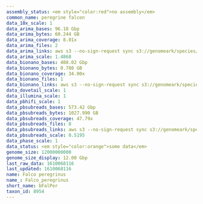 ```yaml
---
assembly_status: <em style="color:red">no assembly</em>
common_name: peregrine falcon
data_10x_scale: 1
data_arima_bases: 96.18 Gbp
data_arima_bytes: 60.244 GB
data_arima_coverage: 8.01x
data_arima_files: 2
data_arima_links: aws s3 --no-sign-request sync s3://genomeark/species/Falco_peregrinus/bFalPer1/genomic_data/arima/ .<br>
data_arima_scale: 1.4868
data_bionano_bases: 408.02 Gbp
data_bionano_bytes: 0.780 GB
data_bionano_coverage: 34.00x
data_bionano_files: 1
data_bionano_links: aws s3 --no-sign-request sync s3://genomeark/species/Falco_peregrinus/bFalPer1/genomic_data/bionano/ .<br>
data_dovetail_scale: 1
data_illumina_scale: 1
data_pbhifi_scale: 1
data_pbsubreads_bases: 573.42 Gbp
data_pbsubreads_bytes: 1027.990 GB
data_pbsubreads_coverage: 47.79x
data_pbsubreads_files: 8
data_pbsubreads_links: aws s3 --no-sign-request sync s3://genomeark/species/Falco_peregrinus/bFalPer1/genomic_data/pacbio/ . --exclude "*ccs*bam*"<br>
data_pbsubreads_scale: 0.5195
data_phase_scale: 1
data_status: <em style="color:orange">some data</em>
genome_size: 12000000000
genome_size_display: 12.00 Gbp
last_raw_data: 1610068116
last_updated: 1610068116
name: Falco peregrinus
name_: Falco_peregrinus
short_name: bFalPer
taxon_id: 8954
---
```

